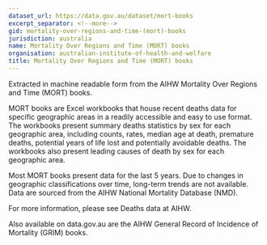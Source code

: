 ```yaml
---
dataset_url: https://data.gov.au/dataset/mort-books
excerpt_separator: <!--more-->
gid: mortality-over-regions-and-time-(mort)-books
jurisdiction: australia
name: Mortality Over Regions and Time (MORT) books
organisation: australian-institute-of-health-and-welfare
title: Mortality Over Regions and Time (MORT) books
---
```


Extracted in machine readable form from the AIHW Mortality Over Regions and Time (MORT) books.

<!--more-->

MORT books are Excel workbooks that house recent deaths data for specific geographic areas in a readily accessible and easy to use format. The workbooks present summary deaths statistics by sex for each geographic area, including counts, rates, median age at death, premature deaths, potential years of life lost and potentially avoidable deaths. The workbooks also present leading causes of death by sex for each geographic area.

Most MORT books present data for the last 5 years. Due to changes in geographic classifications over time, long-term trends are not available. Data are sourced from the AIHW National Mortality Database (NMD).

For more information, please see Deaths data at AIHW.

Also available on data.gov.au are the AIHW General Record of Incidence of Mortality (GRIM) books.